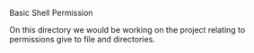 Basic Shell Permission

On this directory we would be working on the project relating to permissions give to file and directories.
